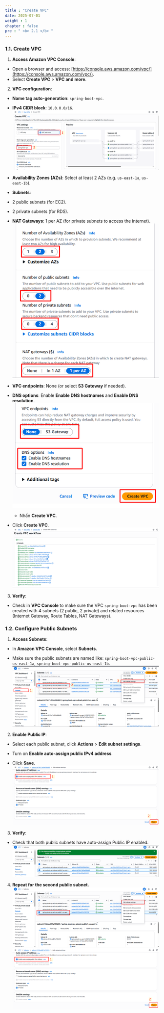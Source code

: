 ```yaml
---
title : "Create VPC"
date: 2025-07-01
weight : 1
chapter : false
pre : " <b> 2.1 </b> "
---
```

### 1.1. Create VPC

1. **Access Amazon VPC Console**:
- Open a browser and access: [https://console.aws.amazon.com/vpc/](https://console.aws.amazon.com/vpc/).
- Select **Create VPC** > **VPC and more**.

2. **VPC configuration**:
- **Name tag auto-generation**: `spring-boot-vpc`.
- **IPv4 CIDR block**: `10.0.0.0/16`.
![image](../../../static/images/tao_vpc/screenshot_1752388342.png)
- **Availability Zones (AZs)**: Select at least 2 AZs (e.g. `us-east-1a`, `us-east-1b`).

- **Subnets**:
- 2 public subnets (for EC2).

- 2 private subnets (for RDS).

- **NAT Gateways**: 1 per AZ (for private subnets to access the internet).
   ![image](../../../static/images/tao_vpc/screenshot_1752388383.png)
- **VPC endpoints**: None (or select **S3 Gateway** if needed).

- **DNS options**: Enable **Enable DNS hostnames** and **Enable DNS resolution**.
   ![image](../../../static/images/tao_vpc/screenshot_1752388459.png)
   - Nhấn **Create VPC**.
- Click **Create VPC**.
   ![image](../../../static/images/tao_vpc/screenshot_1752388666.png)
3. **Verify**:

- Check in **VPC Console** to make sure the VPC `spring-boot-vpc` has been created with 4 subnets (2 public, 2 private) and related resources (Internet Gateway, Route Tables, NAT Gateways).

### 1.2. Configure Public Subnets

1. **Access Subnets**:

- In **Amazon VPC Console**, select **Subnets**.

- Make sure the public subnets are named like: `spring-boot-vpc-public-us-east-1a`, `spring-boot-vpc-public-us-east-1b`.
   ![image](../../../static/images/cau_hinh_public_subnets/screenshot_1752388960.png)
2. **Enable Public IP**:

- Select each public subnet, click **Actions** > **Edit subnet settings**.

- Turn on **Enable auto-assign public IPv4 address**.

- Click **Save**.
   ![image](../../../static/images/cau_hinh_public_subnets/screenshot_1752388997.png)
3. **Verify**:

- Check that both public subnets have auto-assign Public IP enabled.
   ![image](../../../static/images/cau_hinh_public_subnets/screenshot_1752389021.png)
4. **Repeat for the second public subnet.**
   ![image](../../../static/images/cau_hinh_public_subnets/screenshot_1752389143.png)
   ![image](../../../static/images/cau_hinh_public_subnets/screenshot_1752389179.png)

